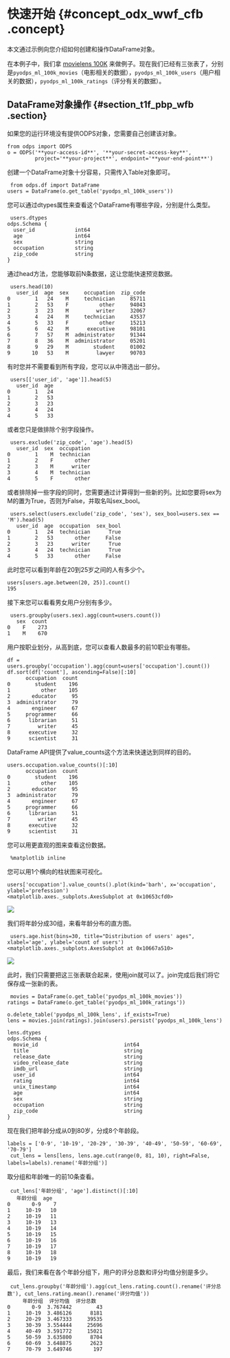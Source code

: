 # 快速开始 {#concept_odx_wwf_cfb .concept}

本文通过示例向您介绍如何创建和操作DataFrame对象。

在本例子中，我们拿 [movielens 100K](https://grouplens.org/datasets/movielens/100k/) 来做例子。现在我们已经有三张表了，分别是`pyodps_ml_100k_movies`（电影相关的数据），`pyodps_ml_100k_users`（用户相关的数据），`pyodps_ml_100k_ratings`（评分有关的数据）。

## DataFrame对象操作 {#section_t1f_pbp_wfb .section}

如果您的运行环境没有提供ODPS对象，您需要自己创建该对象。

```
from odps import ODPS
o = ODPS('**your-access-id**', '**your-secret-access-key**',
         project='**your-project**', endpoint='**your-end-point**')
```

创建一个DataFrame对象十分容易，只需传入Table对象即可。

```
 from odps.df import DataFrame
users = DataFrame(o.get_table('pyodps_ml_100k_users'))
```

您可以通过dtypes属性来查看这个DataFrame有哪些字段，分别是什么类型。

```
 users.dtypes
odps.Schema {
  user_id             int64
  age                 int64
  sex                 string
  occupation          string
  zip_code            string
}
```

通过head方法，您能够取前N条数据，这让您能快速预览数据。

```
 users.head(10)
   user_id  age  sex     occupation  zip_code
0        1   24    M     technician     85711
1        2   53    F          other     94043
2        3   23    M         writer     32067
3        4   24    M     technician     43537
4        5   33    F          other     15213
5        6   42    M      executive     98101
6        7   57    M  administrator     91344
7        8   36    M  administrator     05201
8        9   29    M        student     01002
9       10   53    M         lawyer     90703
```

有时您并不需要看到所有字段，您可以从中筛选出一部分。

```
 users[['user_id', 'age']].head(5)
   user_id  age
0        1   24
1        2   53
2        3   23
3        4   24
4        5   33
```

或者您只是做排除个别字段操作。

```
 users.exclude('zip_code', 'age').head(5)
   user_id  sex  occupation
0        1    M  technician
1        2    F       other
2        3    M      writer
3        4    M  technician
4        5    F       other
```

或者排除掉一些字段的同时，您需要通过计算得到一些新的列。比如您要将sex为M的置为True，否则为False，并取名叫sex\_bool。

```
 users.select(users.exclude('zip_code', 'sex'), sex_bool=users.sex == 'M').head(5)
   user_id  age  occupation  sex_bool
0        1   24  technician      True
1        2   53       other     False
2        3   23      writer      True
3        4   24  technician      True
4        5   33       other     False
```

此时您可以看到年龄在20到25岁之间的人有多少个。

```
users[users.age.between(20, 25)].count()
195
```

接下来您可以看看男女用户分别有多少。

```
 users.groupby(users.sex).agg(count=users.count())
   sex  count
0    F    273
1    M    670
```

用户按职业划分，从高到底，您可以查看人数最多的前10职业有哪些。

```
df = users.groupby('occupation').agg(count=users['occupation'].count())
df.sort(df['count'], ascending=False)[:10]
      occupation  count
0        student    196
1          other    105
2       educator     95
3  administrator     79
4       engineer     67
5     programmer     66
6      librarian     51
7         writer     45
8      executive     32
9      scientist     31
```

DataFrame API提供了value\_counts这个方法来快速达到同样的目的。

```
users.occupation.value_counts()[:10]
      occupation  count
0        student    196
1          other    105
2       educator     95
3  administrator     79
4       engineer     67
5     programmer     66
6      librarian     51
7         writer     45
8      executive     32
9      scientist     31
```

您可以用更直观的图来查看这份数据。

```
 %matplotlib inline
```

您可以用1个横向的柱状图来可视化。

```
users['occupation'].value_counts().plot(kind='barh', x='occupation', ylabel='prefession')
<matplotlib.axes._subplots.AxesSubplot at 0x10653cfd0>
```

![](http://static-aliyun-doc.oss-cn-hangzhou.aliyuncs.com/assets/img/21173/154324593411729_zh-CN.png)

我们将年龄分成30组，来看年龄分布的直方图。

```
 users.age.hist(bins=30, title="Distribution of users' ages", xlabel='age', ylabel='count of users')
<matplotlib.axes._subplots.AxesSubplot at 0x10667a510>
```

![](http://static-aliyun-doc.oss-cn-hangzhou.aliyuncs.com/assets/img/21173/154324593411730_zh-CN.png)

此时，我们只需要把这三张表联合起来，使用join就可以了。join完成后我们将它保存成一张新的表。

```
 movies = DataFrame(o.get_table('pyodps_ml_100k_movies'))
ratings = DataFrame(o.get_table('pyodps_ml_100k_ratings'))

o.delete_table('pyodps_ml_100k_lens', if_exists=True)
lens = movies.join(ratings).join(users).persist('pyodps_ml_100k_lens')

lens.dtypes
odps.Schema {
  movie_id                            int64
  title                               string
  release_date                        string
  video_release_date                  string
  imdb_url                            string
  user_id                             int64
  rating                              int64
  unix_timestamp                      int64
  age                                 int64
  sex                                 string
  occupation                          string
  zip_code                            string
}
```

现在我们把年龄分成从0到80岁，分成8个年龄段。

```
labels = ['0-9', '10-19', '20-29', '30-39', '40-49', '50-59', '60-69', '70-79']
 cut_lens = lens[lens, lens.age.cut(range(0, 81, 10), right=False, labels=labels).rename('年龄分组')]
```

取分组和年龄唯一的前10条查看。

```
 cut_lens['年龄分组', 'age'].distinct()[:10]
   年龄分组  age
0       0-9    7
1     10-19   10
2     10-19   11
3     10-19   13
4     10-19   14
5     10-19   15
6     10-19   16
7     10-19   17
8     10-19   18
9     10-19   19
```

最后，我们来看在各个年龄分组下，用户的评分总数和评分均值分别是多少。

```
 cut_lens.groupby('年龄分组').agg(cut_lens.rating.count().rename('评分总数'), cut_lens.rating.mean().rename('评分均值'))
     年龄分组  评分均值  评分总数
0       0-9  3.767442        43
1     10-19  3.486126      8181
2     20-29  3.467333     39535
3     30-39  3.554444     25696
4     40-49  3.591772     15021
5     50-59  3.635800      8704
6     60-69  3.648875      2623
7     70-79  3.649746       197
```

